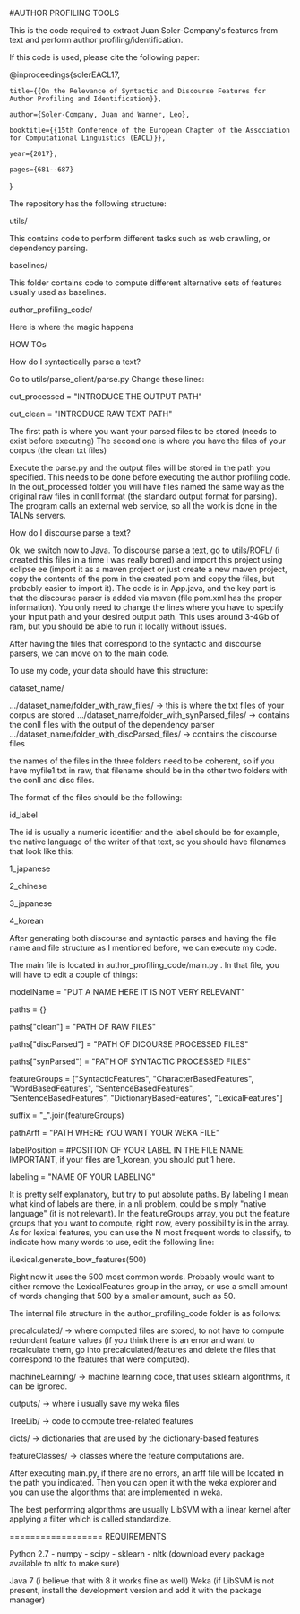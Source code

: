 #AUTHOR PROFILING TOOLS

This is the code required to extract Juan Soler-Company's features from text and perform author profiling/identification.

If this code is used, please cite the following paper:

@inproceedings{solerEACL17,

    title={{On the Relevance of Syntactic and Discourse Features for Author Profiling and Identification}},

    author={Soler-Company, Juan and Wanner, Leo},

    booktitle={{15th Conference of the European Chapter of the Association for Computational Linguistics (EACL)}},

    year={2017},

    pages={681--687}

}


The repository has the following structure:

utils/ 

This contains code to perform different tasks such as web crawling, or dependency parsing.

baselines/

This folder contains code to compute different alternative sets of features usually used as baselines.

author_profiling_code/

Here is where the magic happens

HOW TOs

How do I syntactically parse a text?

Go to utils/parse_client/parse.py
Change these lines:

out_processed = "INTRODUCE THE OUTPUT PATH"

out_clean = "INTRODUCE RAW TEXT PATH"

The first path is where you want your parsed files to be stored (needs to exist before executing)
The second one is where you have the files of your corpus (the clean txt files)

Execute the parse.py and the output files will be stored in the path you specified. This needs to be done before executing the author profiling code. In the out_processed folder you will have files named the same way as the original raw files in conll format (the standard output format for parsing). The program calls an external web service, so all the work is done in the TALNs servers.

How do I discourse parse a text?

Ok, we switch now to Java. To discourse parse a text, go to utils/ROFL/ (i created this files in a time i was really bored) and import this project using eclipse ee (import it as a maven project or just create a new maven project, copy the contents of the pom in the created pom and copy the files, but probably easier to import it). The code is in App.java, and the key part is that the discourse parser is added via maven (file pom.xml has the proper information). You only need to change the lines where you have to specify your input path and your desired output path. This uses around 3-4Gb of ram, but you should be able to run it locally without issues. 

After having the files that correspond to the syntactic and discourse parsers, we can move on to the main code.

To use my code, your data should have this structure:

dataset_name/

.../dataset_name/folder_with_raw_files/ -> this is where the txt files of your corpus are stored
.../dataset_name/folder_with_synParsed_files/ -> contains the conll files with the output of the dependency parser
.../dataset_name/folder_with_discParsed_files/ -> contains the discourse files

the names of the files in the three folders need to be coherent, so if you have myfile1.txt in raw, that filename should be in the other two folders with the conll and disc files.

The format of the files should be the following:

id_label

The id is usually a numeric identifier and the label should be for example, the native language of the writer of that text, so you should have filenames that look like this:

1_japanese

2_chinese

3_japanese

4_korean

After generating both discourse and syntactic parses and having the file name and file structure as I mentioned before, we can execute my code.

The main file is located in author_profiling_code/main.py . In that file, you will have to edit a couple of things:

modelName = "PUT A NAME HERE IT IS NOT VERY RELEVANT"

paths = {}

paths["clean"] = "PATH OF RAW FILES"

paths["discParsed"] = "PATH OF DICOURSE PROCESSED FILES"

paths["synParsed"] = "PATH OF SYNTACTIC PROCESSED FILES"


featureGroups = ["SyntacticFeatures", "CharacterBasedFeatures", "WordBasedFeatures", "SentenceBasedFeatures", "SentenceBasedFeatures", "DictionaryBasedFeatures", "LexicalFeatures"]

suffix = "_".join(featureGroups)

pathArff = "PATH WHERE YOU WANT YOUR WEKA FILE"

labelPosition = #POSITION OF YOUR LABEL IN THE FILE NAME. IMPORTANT, if your files are 1_korean, you should put 1 here.

labeling = "NAME OF YOUR LABELING"

It is pretty self explanatory, but try to put absolute paths. By labeling I mean what kind of labels are there, in a nli problem, could be simply "native language" (it is not relevant). 
In the featureGroups array, you put the feature groups that you want to compute, right now, every possibility is in the array. As for lexical features, you can use the N most frequent words to classify, to indicate how many words to use, edit the following line: 

iLexical.generate_bow_features(500)

Right now it uses the 500 most common words. Probably would want to either remove the LexicalFeatures group in the array, or use a small amount of words changing that 500 by a smaller amount, such as 50.

The internal file structure in the author_profiling_code folder is as follows:

precalculated/ -> where computed files are stored, to not have to compute redundant feature values (if you think there is an error and want to recalculate them, go into precalculated/features and delete the files that correspond to the features that were computed).

machineLearning/ -> machine learning code, that uses sklearn algorithms, it can be ignored.

outputs/ -> where i usually save my weka files

TreeLib/ -> code to compute tree-related features

dicts/ -> dictionaries that are used by the dictionary-based features

featureClasses/ -> classes where the feature computations are.

After executing main.py, if there are no errors, an arff file will be located in the path you indicated. Then you can open it with the weka explorer and you can use the algorithms that are implemented in weka.

The best performing algorithms are usually LibSVM with a linear kernel after applying a filter which is called standardize.

==================
REQUIREMENTS

Python 2.7
	- numpy
	- scipy
	- sklearn
	- nltk (download every package available to nltk to make sure)

Java 7 (i believe that with 8 it works fine as well)
Weka (if LibSVM is not present, install the development version and add it with the package manager)
